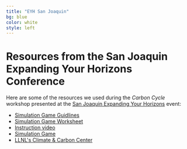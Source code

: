 ```yaml
---
title: "EYH San Joaquin"
bg: blue
color: white
style: left
---
```


# Resources from the San Joaquin Expanding Your Horizons Conference

Here are some of the resources we used during the _Carbon Cycle_ workshop
presented at the [San Joaquin Expanding Your Horizons](http://www.sjeyh.org)
event:

- [Simulation Game Guidlines](/files/simgameguidelines.pdf)
- [Simulation Game Worksheet](/files/simgameworksheet.pdf)
- [Instruction video](http://climate.llnl.gov/media/intro-video.mov)
- [Simulation Game](https://climatesim.llnl.gov/)
- [LLNL's Climate & Carbon Center](http://climate.llnl.gov/simulation.html)

